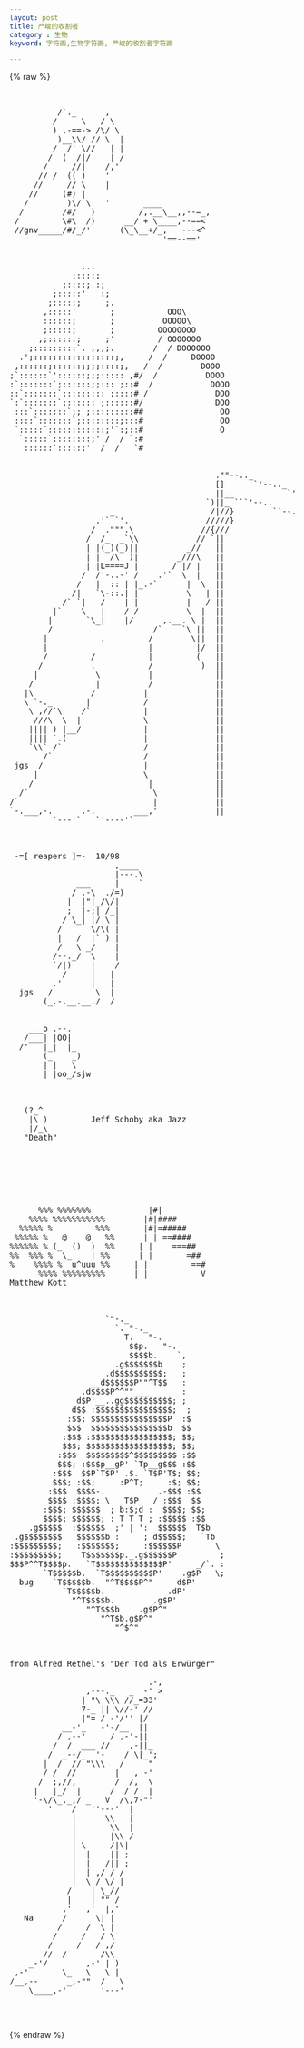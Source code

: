 ```yaml
---
layout: post
title: 严峻的收割者
category : 生物
keyword: 字符画,生物字符画, 严峻的收割者字符画

---
```

{% raw %}
<pre>


          /`._      ,
         /     \   / \
         ) ,-==-> /\/ \
          )__\\/ // \  |
         /  /' \//   | |
        /  (  /|/    | /
       /     //|    /,'
      // /  (( )    '
     //     // \    |
    //     (#) |
   /        )\/ \   '       ____
  /        /#/   )         /,.__\__,,--=_,
 /         \#\  /)      __/ + \____,--==<
 //gnv_____/#/_/'      (\_\__+/_,   ---<^
                                '==--=='


               ...
             ;::::;
           ;::::; :;
         ;:::::'   :;
        ;:::::;     ;.
       ,:::::'       ;           OOO\
       ::::::;       ;          OOOOO\
       ;:::::;       ;         OOOOOOOO
      ,;::::::;     ;'         / OOOOOOO
    ;:::::::::`. ,,,;.        /  / DOOOOOO
  .';:::::::::::::::::;,     /  /     DOOOO
 ,::::::;::::::;;;;::::;,   /  /        DOOO
;`::::::`'::::::;;;::::: ,#/  /          DOOO
:`:::::::`;::::::;;::: ;::#  /            DOOO
::`:::::::`;:::::::: ;::::# /              DOO
`:`:::::::`;:::::: ;::::::#/               DOO
 :::`:::::::`;; ;:::::::::##                OO
 ::::`:::::::`;::::::::;:::#                OO
 `:::::`::::::::::::;'`:;::#                O
  `:::::`::::::::;' /  / `:#
   ::::::`:::::;'  /  /   `#


                                           .""--.._
                                           []      `'--.._
                                           ||__           `'-,
                                         `)||_ ```'--..       \
                     _                    /|//}        ``--._  |
                  .'` `'.                /////}              `\/
                 /  .""".\              //{///
                /  /_  _`\\            // `||
                | |(_)(_)||          _//   ||
                | |  /\  )|        _///\   ||
                | |L====J |       / |/ |   ||
               /  /'-..-' /    .'`  \  |   ||
              /   |  :: | |_.-`      |  \  ||
             /|   `\-::.| |          \   | ||
           /` `|   /    | |          |   / ||
         |`    \   |    / /          \  |  ||
        |       `\_|    |/      ,.__. \ |  ||
        /                     /`    `\ ||  ||
       |           .         /        \||  ||
       |                     |         |/  ||
       /         /           |         (   ||
      /          .           /          )  ||
     |            \          |             ||
    /             |          /             ||
   |\            /          |              ||
   \ `-._       |           /              ||
    \ ,//`\    /`           |              ||
     ///\  \  |             \              ||
    |||| ) |__/             |              ||
    |||| `.(                |              ||
    `\\` /`                 /              ||
       /`                   /              ||
 jgs  /                     |              ||
     |                      \              ||
    /                        |             ||
  /`                          \            ||
/`                            |            ||
`-.___,-.      .-.        ___,'            ||
         `---'`   `'----'`



 -=[ reapers ]=-  10/98
                      ,____
                      |---.\
              ___     |    `
             / .-\  ./=)
            |  |"|_/\/|
            ;  |-;| /_|
           / \_| |/ \ |
          /      \/\( |
          |   /  |` ) |
          /   \ _/    |
         /--._/  \    |
         `/|)    |    /
           /     |   |
         .'      |   |
  jgs   /         \  |
       (_.-.__.__./  /


    ___o .--.
   /___| |OO|
  /'   |_|  |_
       (_    _)
       | |   \
       | |oo_/sjw



   (?_^
    |\ )         Jeff Schoby aka Jazz
    |/_\
   "Death"







      %%% %%%%%%%            |#|
    %%%% %%%%%%%%%%%        |#|####
  %%%%% %         %%%       |#|=#####
 %%%%% %   @    @   %%      | | ==####
%%%%%% % (_  ()  )  %%     | |    ===##
%%  %%% %  \_    | %%      | |       =##
%    %%%% %  u^uuu %%     | |         ==#
      %%%% %%%%%%%%%      | |           V
Matthew Kott



                    `"-._                    
                      `. "-._                
                        T.   "-.             
                         $$p.   "-.          
                         $$$$b.    `,        
                      .g$$$$$$$b    ;        
                    .d$$$$$$$$$$;   ;        
                 __d$$$$$$P""^T$$   :        
               .d$$$$P^^""___       :        
              d$P'__..gg$$$$$$$$$$; ;        
             d$$ :$$$$$$$$$$$$$$$$;  ;       
            :$$; $$$$$$$$$$$$$$$$P  :$       
            $$$  $$$$$$$$$$$$$$$$b  $$       
           :$$$ :$$$$$$$$$$$$$$$$$; $$;      
           $$$; $$$$$$$$$$$$$$$$$$; $$;      
          :$$$  $$$$$$$$$^$$$$$$$$$ :$$      
          $$$; :$$$p__gP' `Tp__g$$$ :$$      
         :$$$  $$P`T$P' .$. `T$P'T$; $$;     
         $$$; :$$;     :P^T;     :$; $$;     
        :$$$  $$$$-.           .-$$$ :$$     
        $$$$ :$$$$; \   T$P   / :$$$  $$     
       :$$$; $$$$$$  ; b:$;d :  $$$$; $$;    
       $$$$; $$$$$$; : T T T ; :$$$$$ :$$    
    .g$$$$$  :$$$$$$  ;' | ':  $$$$$$  T$b   
 .g$$$$$$$$   $$$$$$b :     ; d$$$$$;   `Tb  
:$$$$$$$$$;   :$$$$$$$;     :$$$$$$P       \ 
:$$$$$$$$$;    T$$$$$$$p._.g$$$$$$P         ;
$$$P^^T$$$$p.   `T$$$$$$$$$$$$$$P'     _/`. :
       `T$$$$$b.  `T$$$$$$$$$$P'    .g$P   \;
  bug    `T$$$$$b.  "^T$$$$P^"     d$P'      
           `T$$$$$b.             .dP'        
             "^T$$$$b.        .g$P'          
                "^T$$$b    .g$P^"            
                   "^T$b.g$P^"               
                      "^$^"                  



from Alfred Rethel's "Der Tod als Erwürger"

                             .-,
                ,---._   _  -' >
               | "\ \\\ //_=33'
               7-_ || \//-' //
               |"= / -'/'' |/
           __-'_   -'-/__  ||
          / ,--'     / ,-'-||
         /  /  ___ //    ,-||_
        /  _--/_  '-    / \|_';
       |  /  // "\\\   /     "
       / /  //        |   , -'
      /  ;,//,        /  /,  \
     |   |_/  |      /  / /  |
     '-\/\_,_,/ _   V  /\,7-"'
        '    /   ''---'  |
             |      \\   |
             |       \\  |
             |       |\\ /
             | \     /|\|
             |  |    || ;
             |  |   /|| ;
             |  | ,/ / /
             |  \ / \/ |
            /    | \_//
            |    | "" /
           ,'   ,'  |,'
   Na      /      \| |
          /     /  \ |
         /     /   / \
        /     /   / ,/
       //  /       /\\
    _-'/        ,-' | )
 ,-'       \_   \   \ |
/__,--      _,-""  /   \
    \____,-'       '---'


 </pre>
{% endraw %}
